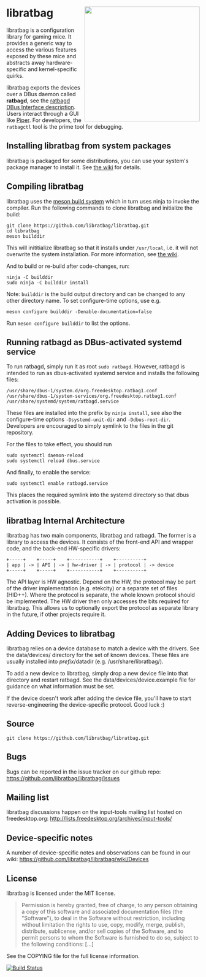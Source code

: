 libratbag <img src="https://libratbag.github.io/_images/logo.svg" alt="" width="300" align="right">
=========

libratbag is a configuration library for gaming mice. It provides a generic
way to access the various features exposed by these mice and abstracts away
hardware-specific and kernel-specific quirks.

libratbag exports the devices over a DBus daemon called **ratbagd**, see the
[ratbagd DBus Interface description](https://libratbag.github.io/).
Users interact through a GUI like
[Piper](https://github.com/libratbag/piper/). For developers, the
`ratbagctl` tool is the prime tool for debugging.

Installing libratbag from system packages
-----------------------------------------

libratbag is packaged for some distributions, you can use your system's
package manager to install it. See [the
wiki](https://github.com/libratbag/libratbag/wiki/Installation) for details.

Compiling libratbag
-------------------

libratbag uses the [meson build system](http://mesonbuild.com) which in
turn uses ninja to invoke the compiler. Run the following commands to clone
libratbag and initialize the build:

    git clone https://github.com/libratbag/libratbag.git
    cd libratbag
    meson builddir

This will inititialize libratbag so that it installs under `/usr/local`,
i.e. it will not overwrite the system installation. For more information,
see [the wiki](https://github.com/libratbag/libratbag/wiki/Installation).

And to build or re-build after code-changes, run:

    ninja -C builddir
    sudo ninja -C builddir install

Note: `builddir` is the build output directory and can be changed to any
other directory name. To set configure-time options, use e.g.

    meson configure builddir -Denable-documentation=false

Run `meson configure builddir` to list the options.

Running ratbagd as DBus-activated systemd service
-------------------------------------------------

To run ratbagd, simply run it as root `sudo ratbagd`. However,
ratbagd is intended to run as dbus-activated systemd service and installs
the following files:

    /usr/share/dbus-1/system.d/org.freedesktop.ratbag1.conf
    /usr/share/dbus-1/system-services/org.freedesktop.ratbag1.conf
    /usr/share/systemd/system/ratbagd.service

These files are installed into the prefix by `ninja install`, see also the
configure-time options `-Dsystemd-unit-dir` and `-Ddbus-root-dir`.
Developers are encouraged to simply symlink to the files in the git
repository.

For the files to take effect, you should run

    sudo systemctl daemon-reload
    sudo systemctl reload dbus.service

And finally, to enable the service:

    sudo systemctl enable ratbagd.service

This places the required symlink into the systemd directory so that dbus
activation is possible.

libratbag Internal Architecture
-------------------------------

libratbag has two main components, libratbag and ratbagd.
The former is a library to access the devices. It consists of
the front-end API and wrapper code, and the back-end HW-specific drivers:

    +-----+    +-----+    +-----------+    +----------+
    | app | -> | API | -> | hw-driver | -> | protocol | -> device
    +-----+    +-----+    +-----------+    +----------+

The API layer is HW agnostic. Depend on the HW, the protocol may be part of
the driver implementation (e.g. etekcity) or a separate set of files
(HID++). Where the protocol is separate, the whole known protocol should be
implemented. The HW driver then only accesses the bits required for
libratbag. This allows us to optionally export the protocol as separate
library in the future, if other projects require it.

Adding Devices to libratbag
---------------------------

libratbag relies on a device database to match a device with the drivers.
See the data/devices/ directory for the set of known devices. These files
are usually installed into $prefix/$datadir (e.g. /usr/share/libratbag/).

To add a new device to libratbag, simply drop a new device file into that
directory and restart ratbagd. See the data/devices/device.example file for
guidance on what information must be set.

If the device doesn't work after adding the device file, you'll have to
start reverse-engineering the device-specific protocol. Good luck :)

Source
------

    git clone https://github.com/libratbag/libratbag.git

Bugs
----

Bugs can be reported in the issue tracker on our github repo:
https://github.com/libratbag/libratbag/issues

Mailing list
------------

libratbag discussions happen on the input-tools mailing list hosted on
freedesktop.org: http://lists.freedesktop.org/archives/input-tools/

Device-specific notes
---------------------

A number of device-specific notes and observations can be found in our
wiki: https://github.com/libratbag/libratbag/wiki/Devices

License
-------

libratbag is licensed under the MIT license.

> Permission is hereby granted, free of charge, to any person obtaining a
> copy of this software and associated documentation files (the "Software"),
> to deal in the Software without restriction, including without limitation
> the rights to use, copy, modify, merge, publish, distribute, sublicense,
> and/or sell copies of the Software, and to permit persons to whom the
> Software is furnished to do so, subject to the following conditions: [...]

See the COPYING file for the full license information.

[![Build Status](https://circleci.com/gh/libratbag/libratbag.svg?style=shield&circle-token=d7c782e10d2d934b176da754f11b5105ea074f4a)](https://circleci.com/gh/libratbag/libratbag)
